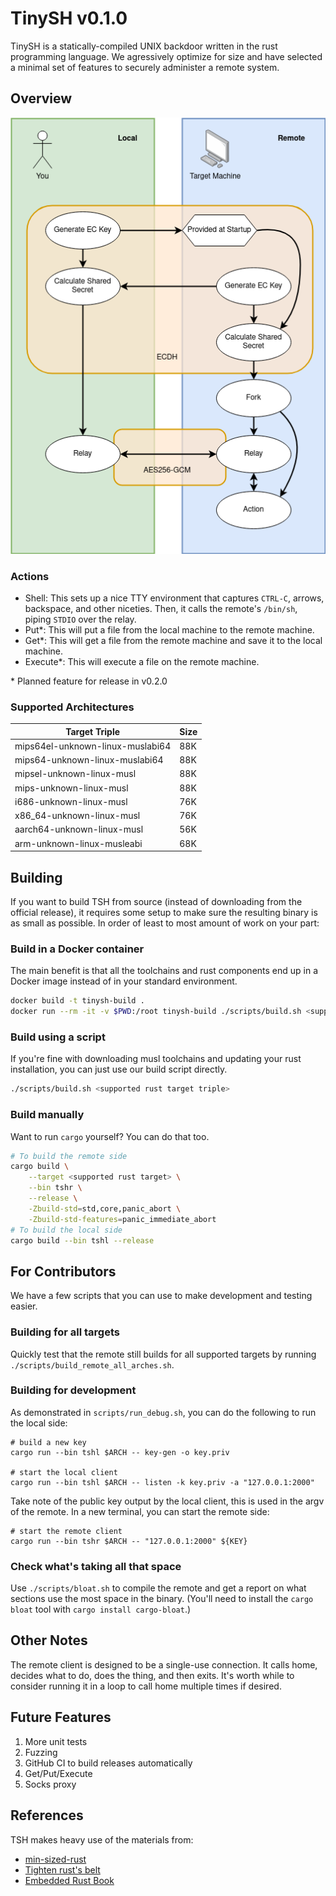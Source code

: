 # TinySH v0.1.0

TinySH is a statically-compiled UNIX backdoor written in the rust programming language.
We agressively optimize for size and have selected a minimal set of features 
to securely administer a remote system.

## Overview

![Control Flow Graph](/docs/images/control-flow.png)

### Actions

- Shell: This sets up a nice TTY environment that captures `CTRL-C`, arrows, backspace, and other niceties.
Then, it calls the remote's `/bin/sh`, piping `STDIO` over the relay.
- Put\*: This will put a file from the local machine to the remote machine.
- Get\*: This will get a file from the remote machine and save it to the local machine.
- Execute\*: This will execute a file on the remote machine.

\* Planned feature for release in v0.2.0

### Supported Architectures

| Target Triple                     | Size      |
| --------------------------------- | --------- |
| mips64el-unknown-linux-muslabi64  | 88K       |
| mips64-unknown-linux-muslabi64    | 88K       |
| mipsel-unknown-linux-musl         | 88K       |
| mips-unknown-linux-musl           | 88K       |
| i686-unknown-linux-musl           | 76K       |
| x86\_64-unknown-linux-musl        | 76K       |
| aarch64-unknown-linux-musl        | 56K       |
| arm-unknown-linux-musleabi        | 68K       |

## Building

If you want to build TSH from source (instead of downloading from the official
release), it requires some setup to make sure the resulting binary is as small
as possible. In order of least to most amount of work on your part:

### Build in a Docker container

The main benefit is that all the toolchains and rust components end up in a
Docker image instead of in your standard environment.

```bash
docker build -t tinysh-build .
docker run --rm -it -v $PWD:/root tinysh-build ./scripts/build.sh <supported rust target triple> 
```

### Build using a script

If you're fine with downloading musl toolchains and updating your rust
installation, you can just use our build script directly.

```bash
./scripts/build.sh <supported rust target triple>
```

### Build manually

Want to run `cargo` yourself? You can do that too.

```bash
# To build the remote side
cargo build \
    --target <supported rust target> \
    --bin tshr \
    --release \
    -Zbuild-std=std,core,panic_abort \
    -Zbuild-std-features=panic_immediate_abort
# To build the local side
cargo build --bin tshl --release
```

## For Contributors

We have a few scripts that you can use to make development and testing easier.

### Building for all targets

Quickly test that the remote still builds for all supported targets by running
`./scripts/build_remote_all_arches.sh`.

### Building for development

As demonstrated in `scripts/run_debug.sh`, you can do the following to run the local side:

```
# build a new key
cargo run --bin tshl $ARCH -- key-gen -o key.priv

# start the local client
cargo run --bin tshl $ARCH -- listen -k key.priv -a "127.0.0.1:2000"
```

Take note of the public key output by the local client, this is used in the argv of the remote.
In a new terminal, you can start the remote side:

```
# start the remote client
cargo run --bin tshr $ARCH -- "127.0.0.1:2000" ${KEY}
```

### Check what's taking all that space

Use `./scripts/bloat.sh` to compile the remote and get a report on what
sections use the most space in the binary. (You'll need to install the `cargo
bloat` tool with `cargo install cargo-bloat`.)

## Other Notes

The remote client is designed to be a single-use connection. 
It calls home, decides what to do, does the thing, and then exits.
It's worth while to consider running it in a loop to call home multiple times if desired.

## Future Features

1. More unit tests
1. Fuzzing
1. GitHub CI to build releases automatically
1. Get/Put/Execute
1. Socks proxy

## References

TSH makes heavy use of the materials from:
- [min-sized-rust](https://github.com/johnthagen/min-sized-rust)
- [Tighten rust's belt](https://dl.acm.org/doi/abs/10.1145/3519941.3535075)
- [Embedded Rust Book](https://docs.rust-embedded.org/book/)
